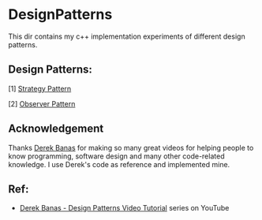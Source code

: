 # DesignPatterns
 This dir contains my c++ implementation experiments of different design patterns.
 ## Design Patterns:
  [1] [Strategy Pattern](https://github.com/DamienTian/DesignPatterns/tree/main/StrategyPattern)
  
  [2] [Observer Pattern](https://github.com/DamienTian/DesignPatterns/tree/main/ObserverPattern)

## Acknowledgement
Thanks [Derek Banas](https://www.youtube.com/user/derekbanas) for making so many great videos for helping people to know programming, software design and many other code-related knowledge. I use Derek's code as reference and implemented mine.

## Ref:
* [Derek Banas - Design Patterns Video Tutorial](https://www.youtube.com/watch?v=vNHpsC5ng_E&list=PLF206E906175C7E07) series on YouTube
